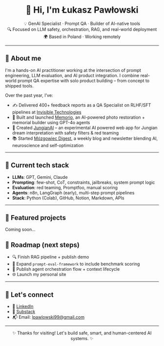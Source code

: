 <h1 align="center">👋 Hi, I'm Łukasz Pawłowski</h1>
<p align="center">
  💡 GenAI Specialist · Prompt QA · Builder of AI-native tools<br/>
  🔍 Focused on LLM safety, orchestration, RAG, and real-world deployment<br/>
  🌍 Based in Poland · Working remotely
</p>

---

## 🧠 About me

I'm a hands-on AI practitioner working at the intersection of prompt engineering, LLM evaluation, and AI product integration. I combine real-world prompt QA expertise with solo product building – from concept to shipped tools.

Over the past year, I’ve:
- ✍️ Delivered 400+ feedback reports as a QA Specialist on RLHF/SFT pipelines at [Invisible Technologies](https://www.invisible.co/)
- 🧱 Built and launched [Memorio](https://memorio-pamiec.netlify.app/), an AI-powered photo restoration + memorial builder using GPT-4o agents
- 🧠 Created [JungianAI](https://jungian-dream-analyzer-ai-907923477304.us-west1.run.app/) – an experimental AI powered web app for Jungian dream interpretation with safety filters & red teaming
- 📚 Started [Mózgowiec Digest](https://mozgowiec.substack.com/), a weekly blog and newsletter blending AI, neuroscience and self-optimization

---

## 🔧 Current tech stack

- **LLMs**: GPT, Gemini, Claude
- **Prompting**: few-shot, CoT, constraints, jailbreaks, system prompt logic
- **Evaluation**: red teaming, Promptfoo, manual scoring
- **Agents**: n8n, LangGraph (early), multi-step prompt pipelines
- **Stack**: Python (Colab), GitHub, Notion, Markdown, APIs

---

## 📁 Featured projects

Coming soon...

## 🧭 Roadmap (next steps)

- 🔍 Finish RAG pipeline + publish demo
- 🧠 Expand `prompt-eval-framework` to include benchmark scoring
- 🤖 Publish agent orchestration flow + context lifecycle
- 🌐 Launch my personal site

---

## 💬 Let's connect

- 💼 [LinkedIn](https://www.linkedin.com/in/pawlowski-lukasz)
- 🧠 [Substack](https://mozgowiec.substack.com/)
- 📬 Email: lpawlowski99@gmail.com

---

<p align="center">✨ Thanks for visiting! Let's build safe, smart, and human-centered AI systems. ✨</p>
